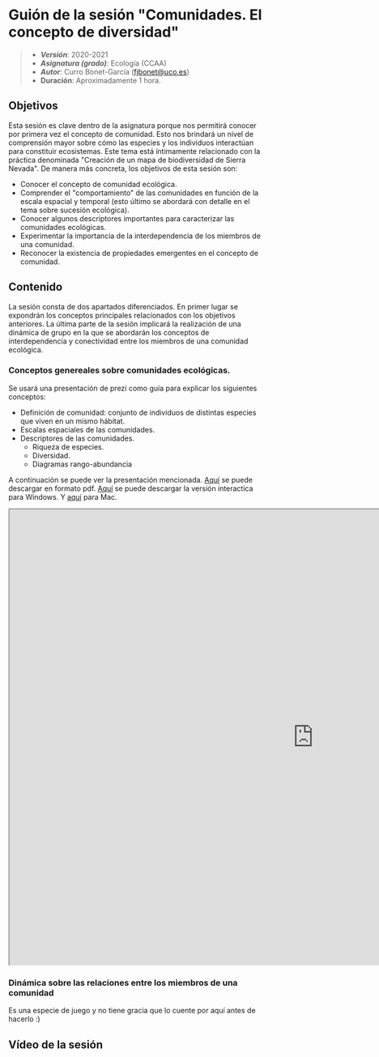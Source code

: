 # Guión de la sesión "Comunidades. El concepto de diversidad"


> + **_Versión_**: 2020-2021
> + **_Asignatura (grado)_**: Ecología (CCAA)
> + **_Autor_**: Curro Bonet-García (fjbonet@uco.es)
> + **Duración**: Aproximadamente 1 hora.



## Objetivos 

Esta sesión es clave dentro de la asignatura porque nos permitirá conocer por primera vez el concepto de comunidad. Esto nos brindará un nivel de comprensión mayor sobre cómo las especies y los individuos interactúan para constituir ecosistemas. Este tema está íntimamente relacionado con la práctica denominada "Creación de un mapa de biodiversidad de Sierra Nevada". De manera más concreta, los objetivos de esta sesión son:

+ Conocer el concepto de comunidad ecológica.
+ Comprender el "comportamiento" de las comunidades en función de la escala espacial y temporal (esto último se abordará con detalle en el tema sobre sucesión ecológica).
+ Conocer algunos descriptores importantes para caracterizar las comunidades ecológicas.
+ Experimentar la importancia de la interdependencia de los miembros de una comunidad.
+ Reconocer la existencia de propiedades emergentes en el concepto de comunidad. 



## Contenido

La sesión consta de dos apartados diferenciados. En primer lugar se expondrán los conceptos principales relacionados con los objetivos anteriores. La última parte de la sesión implicará la realización de una dinámica de grupo en la que se abordarán los conceptos de interdependencia y conectividad entre los miembros de una comunidad ecológica.

### Conceptos genereales sobre comunidades ecológicas.

Se usará una presentación de prezi como guía para explicar los siguientes conceptos:

+ Definición de comunidad: conjunto de individuos de distintas especies que viven en un mismo hábitat.
+ Escalas espaciales de las comunidades.
+ Descriptores de las comunidades.
  + Riqueza de especies.
  + Diversidad.
  + Diagramas rango-abundancia

A continuación se puede ver la presentación mencionada. [Aquí](https://github.com/aprendiendo-cosas/Te_comunidades_diversidad_ecologia_ccaa/raw/main/presentacion/comunidades_diversidad.pdf) se puede descargar en formato pdf. [Aquí](https://github.com/aprendiendo-cosas/Te_comunidades_diversidad_ecologia_ccaa/raw/main/presentacion/comunidades_diversidad.exe) se puede descargar la versión interactica para Windows. Y [aquí](https://github.com/aprendiendo-cosas/Te_comunidades_diversidad_ecologia_ccaa/raw/main/presentacion/comunidades_diversidad.zip) para Mac.



<p><iframe src="https://prezi.com/view/OA9ZbmokEvz2pu7DY9Iq/embed" width="1200" height="900"> </iframe></p>



### Dinámica sobre las relaciones entre los miembros de una comunidad

Es una especie de juego y no tiene gracia que lo cuente por aquí antes de hacerlo :)



## Vídeo de la sesión







